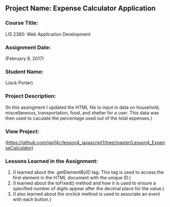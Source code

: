 ## Project Name:  Expense Calculator Application

### Course Title:
LIS 2360:  Web Application Development

### Assignment Date:  
(February 8, 2017)

### Student Name:  
(Jack Porter)

### Project Description:
(In this assingment I updated the HTML file to input in data on household, miscellaneous, transportation, food, and shelter for a user. This data was then used to caculate the percentage used out of the total expenses.)

### View Project:
(https://github.com/jgp14c/lesson4_javascript1/tree/master/Lesson4_ExpenseCalculator)

### Lessons Learned in the Assignment:
1. (I learned about the .getElementByID tag. This tag is used to access the first element in the HTML document with the unique ID.)
2. (I learned about the toFixed() method  and how it is used to ensure a specified number of digits appear after the decimal place for the value.)
3. (I also learned about the onclick method is used to associate an event with each button.)
